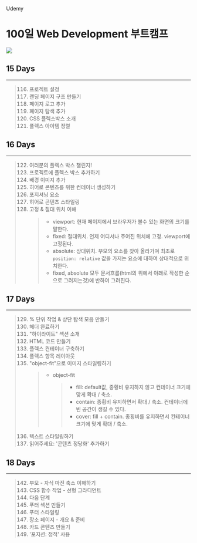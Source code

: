 Udemy

# 100일 Web Development 부트캠프

[<img src="https://img.shields.io/badge/github-%23121011.svg?style=for-the-badge&logo=github&logoColor=white" />](https://github.com/academind/100-days-of-web-development/)

## 15 Days

<hr />

> 116. 프로젝트 설정
> 117. 랜딩 페이지 구조 만들기
> 118. 페이지 로고 추가
> 119. 페이지 탐색 추가
> 120. CSS 플렉스박스 소개
> 121. 플렉스 아이템 정렬

## 16 Days

<hr />

> 122. 여러분의 플렉스 박스 챌린지!
> 123. 프로젝트에 플렉스 박스 추가하기
> 124. 배경 이미지 추가
> 125. 히어로 콘텐츠를 위한 컨테이너 생성하기
> 126. 포지셔닝 요소
> 127. 히어로 콘텐츠 스타일링
> 128. 고정 & 절대 위치 이해
>      > - viewport: 현재 페이지에서 브라우저가 볼수 있는 화면의 크기를 말한다.
>      > - fixed: 절대위치. 언제 어디서나 주어진 위치에 고정. viewport에 고정된다.
>      > - absolute: 상대위치. 부모의 요소를 찾아 올라가며 최초로 `position: relative` 값을 가지는 요소에 대하여 상대적으로 위치한다.
>      > - fixed, absolute 모두 문서흐름(html의 위에서 아래로 작성한 순으로 그려지는것)에 반하여 그려진다.

## 17 Days

<hr />

> 129. % 단위 작업 & 상단 탐색 모음 만들기
> 130. 헤더 완료하기
> 131. "하이라이트" 섹션 소개
> 132. HTML 코드 만들기
> 133. 플렉스 컨테이너 구축하기
> 134. 플렉스 항목 레이아웃
> 135. "object-fit"으로 이미지 스타일링하기
>      > - object-fit
>      >   > - fill: default값, 종횡비 유지하지 않고 컨테이너 크기에 맞게 확대 / 축소.
>      >   > - contain: 종횡비 유지하면서 확대 / 축소. 컨테이너에 빈 공간이 생길 수 있다.
>      >   > - cover: fill + contain. 종횡비를 유지하면서 컨테이너 크기에 맞게 확대 / 축소.
> 136. 텍스트 스타일링하기
> 137. 읽어주세요: '콘텐츠 정당화' 추가하기

## 18 Days

<hr />

> 142. 부모 - 자식 마진 축소 이해하기
> 143. CSS 함수 작업 - 선형 그라디언트
> 144. 다음 단계
> 145. 푸터 섹션 만들기
> 146. 푸터 스타일링
> 147. 장소 페이지 - 개요 & 준비
> 148. 카드 콘텐츠 만들기
> 149. '포지션: 정적' 사용
